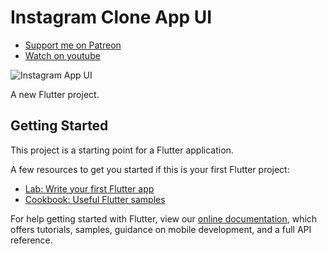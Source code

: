 # Instagram Clone App UI

- [Support me on Patreon](https://www.patreon.com/sopheamenvan?fan_landing=true)
- [Watch on youtube](https://youtu.be/fJnmr22-Y7A)

![Instagram App UI](https://user-images.githubusercontent.com/16510597/88460567-58b08a80-cec7-11ea-9edb-568f80c1a09a.jpg)

A new Flutter project.

## Getting Started

This project is a starting point for a Flutter application.

A few resources to get you started if this is your first Flutter project:

- [Lab: Write your first Flutter app](https://flutter.dev/docs/get-started/codelab)
- [Cookbook: Useful Flutter samples](https://flutter.dev/docs/cookbook)

For help getting started with Flutter, view our
[online documentation](https://flutter.dev/docs), which offers tutorials,
samples, guidance on mobile development, and a full API reference.
